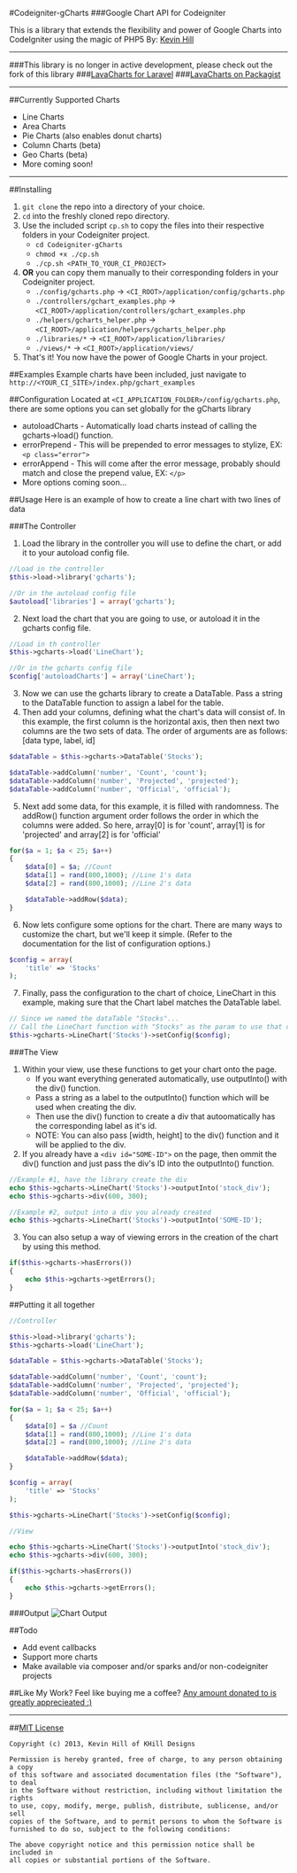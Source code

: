 #Codeigniter-gCharts
###Google Chart API for Codeigniter

This is a library that extends the flexibility and power of Google Charts into CodeIgniter using the magic of PHP5
By: [Kevin Hill](kevinkhill@gmail.com)


- - -

###This library is no longer in active development, please check out the fork of this library
###[LavaCharts for Laravel](http://kevinkhill.github.io/LavaCharts/)
###[LavaCharts on Packagist](https://packagist.org/packages/khill/lavacharts)
 
- - -


##Currently Supported Charts
 * Line Charts
 * Area Charts
 * Pie Charts (also enables donut charts)
 * Column Charts (beta)
 * Geo Charts (beta)
 * More coming soon!


- - -

##Installing
1. ```git clone``` the repo into a directory of your choice.
2. ```cd``` into the freshly cloned repo directory.
3. Use the included script ```cp.sh``` to copy the files into their respective folders in your Codeigniter project.
    * ```cd Codeigniter-gCharts```
    * ```chmod +x ./cp.sh```
    * ```./cp.sh <PATH_TO_YOUR_CI_PROJECT>```
4. **OR** you can copy them manually to their corresponding folders in your Codeigniter project.
    * ```./config/gcharts.php``` -> ```<CI_ROOT>/application/config/gcharts.php```
    * ```./controllers/gchart_examples.php``` -> ```<CI_ROOT>/application/controllers/gchart_examples.php```
    * ```./helpers/gcharts_helper.php``` -> ```<CI_ROOT>/application/helpers/gcharts_helper.php```
    * ```./libraries/*``` -> ```<CI_ROOT>/application/libraries/```
    * ```./views/*``` -> ```<CI_ROOT>/application/views/```
5. That's it! You now have the power of Google Charts in your project.


##Examples
Example charts have been included, just navigate to ```http://<YOUR_CI_SITE>/index.php/gchart_examples```


##Configuration
Located at ```<CI_APPLICATION_FOLDER>/config/gcharts.php```, there are some options you can set globally for the gCharts library
 * autoloadCharts - Automatically load charts instead of calling the gcharts->load() function.
 * errorPrepend - This will be prepended to error messages to stylize, EX: ```<p class="error">```
 * errorAppend - This will come after the error message, probably should match and close the prepend value, EX: ```</p>```
 * More options coming soon...


##Usage
Here is an example of how to create a line chart with two lines of data

###The Controller
1. Load the library in the controller you will use to define the chart, or add it to your autoload config file.

 ```php
 //Load in the controller
 $this->load->library('gcharts');

 //Or in the autoload config file
 $autoload['libraries'] = array('gcharts');
 ```

2. Next load the chart that you are going to use, or autoload it in the gcharts config file.

 ```php
 //Load in th controller
 $this->gcharts->load('LineChart');

 //Or in the gcharts config file
 $config['autoloadCharts'] = array('LineChart');
 ```

3. Now we can use the gcharts library to create a DataTable. Pass a string to the DataTable function to assign a label for the table.
4. Then add your columns, defining what the chart's data will consist of. In this example, the first column is the horizontal axis, then then next two columns are the two sets of data. The order of arguments are as follows: [data type, label, id]

 ```php
 $dataTable = $this->gcharts->DataTable('Stocks');

 $dataTable->addColumn('number', 'Count', 'count');
 $dataTable->addColumn('number', 'Projected', 'projected');
 $dataTable->addColumn('number', 'Official', 'official');
 ```

5. Next add some data, for this example, it is filled with randomness. The addRow() function argument order follows the order in which the columns were added.
So here, array[0] is for 'count', array[1] is for 'projected' and array[2] is for 'official'

 ```php
 for($a = 1; $a < 25; $a++)
 {
     $data[0] = $a; //Count
     $data[1] = rand(800,1000); //Line 1's data
     $data[2] = rand(800,1000); //Line 2's data

     $dataTable->addRow($data);
 }
 ```

6. Now lets configure some options for the chart. There are many ways to customize the chart, but we'll keep it simple. (Refer to the documentation for the list of configuration options.)

 ```php
 $config = array(
     'title' => 'Stocks'
 );
 ```

7. Finally, pass the configuration to the chart of choice, LineChart in this example, making sure that the Chart label matches the DataTable label.

 ```php
 // Since we named the dataTable "Stocks"...
 // Call the LineChart function with "Stocks" as the param to use that dataTable
 $this->gcharts->LineChart('Stocks')->setConfig($config);
 ```



###The View
1. Within your view, use these functions to get your chart onto the page.
	* If you want everything generated automatically, use outputInto() with the div() function.
	* Pass a string as a label to the outputInto() function which will be used when creating the div.
	* Then use the div() function to create a div that autoomatically has the corresponding label as it's id.
	* NOTE: You can also pass [width, height] to the div() function and it will be applied to the div.
2. If you already have a ```<div id="SOME-ID">``` on the page, then ommit the div() function and just pass the div's ID into the outputInto() function.

 ```php
 //Example #1, have the library create the div
 echo $this->gcharts->LineChart('Stocks')->outputInto('stock_div');
 echo $this->gcharts->div(600, 300);

 //Example #2, output into a div you already created
 echo $this->gcharts->LineChart('Stocks')->outputInto('SOME-ID');
 ```
3. You can also setup a way of viewing errors in the creation of the chart by using this method.

 ```php
 if($this->gcharts->hasErrors())
 {
     echo $this->gcharts->getErrors();
 }
 ```


##Putting it all together

```php
//Controller

$this->load->library('gcharts');
$this->gcharts->load('LineChart');

$dataTable = $this->gcharts->DataTable('Stocks');

$dataTable->addColumn('number', 'Count', 'count');
$dataTable->addColumn('number', 'Projected', 'projected');
$dataTable->addColumn('number', 'Official', 'official');

for($a = 1; $a < 25; $a++)
{
    $data[0] = $a //Count
    $data[1] = rand(800,1000); //Line 1's data
    $data[2] = rand(800,1000); //Line 2's data

    $dataTable->addRow($data);
}

$config = array(
    'title' => 'Stocks'
);

$this->gcharts->LineChart('Stocks')->setConfig($config);
```

```php
//View

echo $this->gcharts->LineChart('Stocks')->outputInto('stock_div');
echo $this->gcharts->div(600, 300);

if($this->gcharts->hasErrors())
{
    echo $this->gcharts->getErrors();
}
```

###Output
![Chart Output](http://i.imgur.com/XVM8q7T.png)


##Todo
 * Add event callbacks
 * Support more charts
 * Make available via composer and/or sparks and/or non-codeigniter projects


##Like My Work?
Feel like buying me a coffee? [Any amount donated to is greatly apprecieated :)](https://www.paypal.com/cgi-bin/webscr?cmd=_s-xclick&hosted_button_id=FLP6MYY3PYSFQ)

- - -

##[MIT License](http://opensource.org/licenses/MIT)
```
Copyright (c) 2013, Kevin Hill of KHill Designs

Permission is hereby granted, free of charge, to any person obtaining a copy
of this software and associated documentation files (the "Software"), to deal
in the Software without restriction, including without limitation the rights
to use, copy, modify, merge, publish, distribute, sublicense, and/or sell
copies of the Software, and to permit persons to whom the Software is
furnished to do so, subject to the following conditions:

The above copyright notice and this permission notice shall be included in
all copies or substantial portions of the Software.
```
